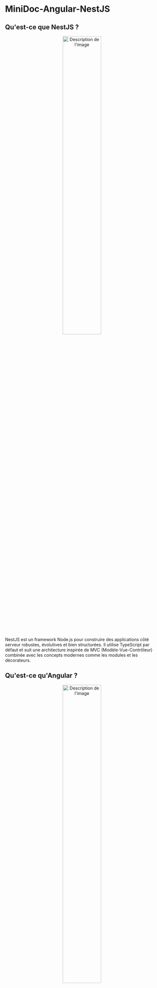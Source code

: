 # MiniDoc-Angular-NestJS

## Qu'est-ce que NestJS ?

<div align="center">
  <img src="https://github.com/user-attachments/assets/f06933ec-03bd-4005-b878-846cd81c4d65" alt="Description de l'image" width="50%">
</div>



NestJS est un framework Node.js pour construire des applications côté serveur robustes, évolutives et bien structurées. Il utilise TypeScript par défaut et suit une architecture inspirée de MVC (Modèle-Vue-Contrôleur) combinée avec les concepts modernes comme les modules et les décorateurs.

##  Qu'est-ce qu'Angular ?
<div align="center">
  <img src="https://github.com/user-attachments/assets/83770971-fb7d-4b7d-9437-5fd6a13833dc" alt="Description de l'image" width="50%">
</div>



Angular est un framework de développement côté client utilisé pour créer des applications web interactives. Écrit en TypeScript, il suit une architecture basée sur les composants et est parfait pour intégrer avec une API comme NestJS.

## Autres ressources: 

Documentation officielle d'Angular : https://angular.dev et https://angular.fr <br>
Documentation officielle de NestJS : https://nestjs.com et https://nestjs.fr

# Pré-requis

Avant de commencer, assurez-vous de compléter les étapes suivantes :

## 1. Installer Node.js
<div align="center">
  <img src="https://github.com/user-attachments/assets/61b60c73-0008-432a-a00d-e6223c7b39ff" alt="Description de l'image" width="35%">
</div>



- Téléchargez et installez **Node.js** (version LTS recommandée) depuis le site officiel : [Node.js](https://nodejs.org).
- Vérifiez l'installation en exécutant les commandes suivantes dans un terminal :

```bash
node -v
npm -v
```

## 2. Installer les CLI nécessaires
- Installez **NestJS CLI** pour créer des projets backend :

```bash
npm install -g @nestjs/cli
```
puis pour lancer 
```bash
nest start
```

- Installez **Angular CLI** pour créer des projets frontend :

```bash
npm install -g @angular/cli
```
puis pour lancer 
```
ng serve
```

## 3. Configurer une base de données MySQL

<div align="center">
  <img src="https://github.com/user-attachments/assets/6d36a794-7316-49f8-81cf-26ec4e4331be" alt="Description de l'image" width="50%">
</div>


1. Téléchargez et installez **MySQL** sur votre machine.
2. Créez une base de données nommée `projectdb`.

## 4. Installer un IDE

<div align="center">
  <img src="https://github.com/user-attachments/assets/6da5bda9-258c-4cc6-a24e-9db4cf7084ad" alt="Description de l'image" width="50%">
</div>

- Utilisez un IDE comme **IntelliJ IDEA**, **WebStorm**, ou **Visual Studio Code** :
  - Ajoutez le plugin Angular pour le frontend.
  - Ajoutez le plugin NestJS pour le backend.
  - *(Note : IntelliJ IDEA et WebStorm intègrent ces plugins par défaut).*


## 4. Concepts de Base


### Backend : NestJS

<div align="center">
  <img src="https://miro.medium.com/v2/resize:fit:640/0*KikwdypTj1FVSpB2.png" alt="Description de l'image" width="50%">
</div>

   - Module :
        - Un module dans NestJS regroupe des fonctionnalités spécifiques (exemple : UserModule gère tout ce qui concerne les utilisateurs).
        - C'est une unité logique qui contient des services, contrôleurs et entités.

   - Service :
        - Un service est utilisé pour encapsuler la logique métier (exemple : accès à la base de données, calculs, etc.).
        - Les services sont injectables dans d'autres parties de l'application.

   - Contrôleur :
        - Un contrôleur gère les requêtes entrantes et retourne une réponse. Il agit comme un pont entre l'utilisateur et le service.

   - Entité :
      - Une entité représente un modèle de données (exemple : User, Article).
      - Utilisée avec TypeORM pour gérer la base de données.


### Frontend : Angular

<div align="center">
  <img src="https://v2.angular.io/resources/images/devguide/architecture/overview2.png" alt="Description de l'image" width="50%">
</div>


   -  Composant :
        Un composant est une unité visuelle de l'interface utilisateur.
        Chaque composant a une logique (.ts), un modèle (.html), et un style (.css ou .scss).

   -  Service :
        Un service dans Angular est similaire à NestJS. Il est utilisé pour encapsuler la logique métier, comme les appels HTTP.

   - Template :
        Les templates Angular définissent ce qui est affiché dans le navigateur.
        Avec Angular 17, des nouvelles syntaxes comme @for et @if simplifient le rendu conditionnel.


## 5. Étape 1 : Initialiser le Backend

### Création du projet

Créez un nouveau projet NestJS :
```
nest new backend
cd backend
```

Installez TypeORM et MySQL : (biensur meme principe si on souhaite installer un autre package)
```
npm install @nestjs/typeorm typeorm mysql

```
### Créer un module, un service et un controller User

Générer via le cli : 

```
nest generate module user
nest generate service user
nest generate controller user

```
### Création de l'entité User
L'entité User représente les utilisateurs de l'application.
Fichier : ```src/user/user.entity.ts```

```ts
import { Entity, PrimaryGeneratedColumn, Column, OneToMany } from 'typeorm';
import { Article } from '../article/article.entity';

@Entity()
export class User {
  @PrimaryGeneratedColumn()
  id: number;

  @Column()
  name: string;

  @Column()
  email: string;

  @OneToMany(() => Article, (article) => article.user)
  articles: Article[];
}
```
### Création de l'entité Article 
Fichier : ```src/article/article.entity.ts```
```ts
import { Entity, PrimaryGeneratedColumn, Column, ManyToOne } from 'typeorm';
import { User } from '../user/user.entity';

@Entity()
export class Article {
  @PrimaryGeneratedColumn()
  id: number;

  @Column()
  title: string;

  @Column()
  content: string;

  @ManyToOne(() => User, (user) => user.articles)
  user: User;
}
```

La Relation : User et Article
Type de Relation : One-To-Many et Many-To-One

    Côté User :
    Un utilisateur peut écrire plusieurs articles.
    Cela définit une relation One-To-Many (Un à plusieurs).
    Chaque utilisateur a une liste d'articles qu'il a écrits.

    Côté Article :
    Chaque article appartient à un seul utilisateur.
    Cela définit une relation Many-To-One (Plusieurs à un).
    Un article a une propriété user, qui fait référence à son auteur.

### Création du service User 
Le service encapsule la logique pour récupérer et gérer les utilisateurs.
Pour interagir avec la base de données, nous utilisons des repositories, qui offrent des méthodes par défaut comme find, create, ou delete, permettant de simplifier les opérations courantes. Ces méthodes peuvent être enrichies avec des conditions comme where pour filtrer les résultats, ou avec des options pour récupérer des relations, par exemple : obtenir la liste des articles écrits par un utilisateur (jointure) ou, à l'inverse, récupérer l'auteur d'un article.

Fichier : ```src/user/user.service.ts```

```ts
import { Injectable } from '@nestjs/common';
import { InjectRepository } from '@nestjs/typeorm';
import { Repository } from 'typeorm';
import { User } from './user.entity';

@Injectable()
export class UserService {
  constructor(
    @InjectRepository(User)
    private readonly userRepository: Repository<User>,
  ) {}

  findAll(): Promise<User[]> {
    return this.userRepository.find();
  }

  findById(id: number): Promise<User> {
    return this.userRepository.findOne({ where: { id }, relations: ['articles'] });
  }

  create(user: User): Promise<User> {
    return this.userRepository.save(user);
  }
}

```

### Contrôleur User
Le contrôleur User gère les requêtes HTTP liées aux utilisateurs. Il permet de récupérer tous les utilisateurs, de récupérer un utilisateur spécifique avec ses articles, et d'ajouter un nouvel utilisateur.

Fichier : ```src/user/user.controller.ts```
```ts
import { Controller, Get, Post, Param, Body } from '@nestjs/common';
import { UserService } from './user.service';
import { User } from './user.entity';

@Controller('users')
export class UserController {
  constructor(private readonly userService: UserService) {}

  @Get()
  findAll(): Promise<User[]> {
    return this.userService.findAll();
  }

  @Get(':id')
  findById(@Param('id') id: number): Promise<User> {
    return this.userService.findById(id);
  }

  @Post()
  create(@Body() user: User): Promise<User> {
    return this.userService.create(user);
  }
}

```
### Consommation de l'API
- 1. Récupérer tous les utilisateurs
     URL : GET http://localhost:3000/users
```json
[
  {
    "id": 1,
    "name": "John Doe",
    "email": "john@example.com"
  },
  {
    "id": 2,
    "name": "Jane Smith",
    "email": "jane@example.com"
  }
]

```
- 2. Récupérer un utilisateur par ID avec ses articles
     URL : GET http://localhost:3000/users/1

```json
{
  "id": 1,
  "name": "John Doe",
  "email": "john@example.com",
  "articles": [
    {
      "id": 1,
      "title": "Introduction to NestJS",
      "content": "NestJS is a framework for building server-side applications."
    },
    {
      "id": 2,
      "title": "Advanced TypeORM",
      "content": "Learn how to use advanced features of TypeORM."
    }
  ]
}

```
- 3. Ajouter un nouvel utilisateur
     URL : POST http://localhost:3000/users

body à envoyer : 
```json
{
  "name": "Alice Cooper",
  "email": "alice@example.com"
}

```
     
## 5. Etape 2 : Initialisation du Front-end 

### Créer le projet Angular 
```
ng new frontend
cd frontend
```

Dans une architecture typique Angular, le dossier src est organisé de la manière suivante :

   - /services : Contient les services Angular pour gérer la logique métier et les appels aux APIs.
   - /interceptors : Regroupe les intercepteurs HTTP, utilisés pour modifier ou intercepter les requêtes et réponses HTTP.
   - /guards : Contient les gardes de route, utilisés pour gérer les permissions d'accès aux différentes routes de l'application.
   - /pages : Inclut les composants spécifiques à chaque page de l'application (par exemple, les pages utilisateurs ou tableaux de bord).
   - /models : Définit les interfaces et classes modèles utilisées pour structurer les données dans l'application (DTOs).

![image](https://github.com/user-attachments/assets/471800d2-98ac-47f3-83a0-071ee0909dfb)


### Création des DTO : 

Un DTO (Data Transfer Object) est une interface ou une classe utilisée pour définir la structure des données échangées entre le frontend et le backend. Cela permet de :

   - Clarifier la structure des données : Vous savez exactement quelles propriétés sont disponibles.

 - Faciliter l'autocomplétion : Avec TypeScript, l'IDE propose les propriétés des objets.

  - Réduire les erreurs : Le compilateur vérifie les types pour vous.
    
 - Rendre le code plus lisible : Grosso modo c'est plus clean entre le back et le front.
     
Pour ce mini projet, nous avons 4 DTOs principaux :

   - UserDto: Représente un utilisateur
   - ArticleDto : Représente un Article
   - UserDtoWithArticles : Représente un utilisateur avec ses articles.
   - UserCreateDto : Représente les données nécessaires pour créer un utilisateur

Fichier : ```Fichier : /models/example.dto.ts```

```ts
sexport interface ArticleDto {
  id: number;
  title: string;
  content: string;
}

export interface UserDto {
  id: number;
  name: string;
  email: string;
}

export interface UserDtoWithArticles {
  id: number;
  name: string;
  email: string;
  articles: ArticleDto[];
}

export interface UserCreateDto {
  name: string;
  email: string;
}

```


### Création du Service Angular

Le service Angular gère les appels API et utilise les DTOs pour définir les données échangées avec le backend.

Fichier : ```/services/users.service.ts```
```ts
import { Injectable } from '@angular/core';
import { HttpClient } from '@angular/common/http';
import { Observable } from 'rxjs';

@Injectable({
  providedIn: 'root',
})
export class UserService {
  private baseUrl = 'http://localhost:3000/users';

  constructor(private http: HttpClient) {}

  getUsers(): Observable<UserDto[]> {
    return this.http.get<UserDto[]>(this.baseUrl);
  }

  getUserById(id: number): Observable<UserDtWithArticles> {
    return this.http.get<UserDtoWithArticles>(`${this.baseUrl}/${id}`);
  }

  createUser(user: UserCreateDto): Observable<void> {
    return this.http.post<void>(this.baseUrl, user);
  }
}

```

### Composants Angular

#### Composant Liste des Utilisateurs + Création 

Explications :

   - Injection de Service :
    Dans Angular, les services sont injectés dans le constructeur du composant. Ici, nous injectons UserService avec ```private userService: UserService```. Cela nous permet d'accéder aux méthodes du service pour récupérer ou envoyer des données.

<div align="center">
  <img src="https://v2.angular.io/resources/images/devguide/architecture/injector-injects.png" alt="Description de l'image" width="50%">
</div>

   
   - Utilisation des Observables :
   
   Les méthodes du service, comme getUsers() ou createUser(), retournent des Observable. Nous devons souscrire (subscribe) à ces observables pour déclencher leur exécution et récupérer les données.
   
   - Méthodologie :
        Lors de l'initialisation du composant (ngOnInit), on appelle loadUsers pour charger les utilisateurs.
        Lorsqu'un utilisateur est ajouté via addUser(), la liste est rechargée après que l'ajout soit terminé.


Fichier : ```/pages/user/user.component.ts```

```ts
import { Component, OnInit } from '@angular/core';
import { UserService } from '../user.service';
import { UserDto, UserCreateDto } from '../dto/user.dto';

@Component({
  selector: 'app-user',
  templateUrl: './user.component.html',
})
export class UserComponent implements OnInit {
  users: UserDto[] = []; 
  newUser: UserCreateDto = { name: '', email: '' }; 

  constructor(private userService: UserService) {}

  ngOnInit() {
    this.loadUsers();
  }

  loadUsers() {
    this.userService.getUsers().subscribe((data) => {
      this.users = data;
    });
  }

  addUser() {
    this.userService.createUser(this.newUser).subscribe(() => {
      this.loadUsers(); // Recharger la liste
      this.newUser = { name: '', email: '' }; 
    });
  }
}
```



Fichier : ```/pages/user/user.component.html```

Le routerLink est une directive Angular utilisée pour configurer une navigation interne dans une application Angular. Elle permet de générer des liens qui redirigent vers des routes définies dans le fichier de configuration des routes.
Dans cet exemple, chaque utilisateur affiché dans la liste aura un lien cliquable. Ce lien redirigera vers une page affichant les détails de l'utilisateur sélectionné.

```html
<h2>Liste des utilisateurs</h2>
<ul>
  @for (user of users; track user.id) {
    <li>
      <a [routerLink]="['/users', user.id]">
        <strong>{{ user.name }}</strong> - {{ user.email }}
      </a>
    </li>
  }
  @empty {
    <li>Aucun utilisateur trouvé.</li>
  }
</ul>

<h3>Ajouter un utilisateur</h3>
<form (ngSubmit)="addUser()">
  <label for="name">Nom :</label>
  <input id="name" [(ngModel)]="newUser.name" name="name" required />

  <label for="email">Email :</label>
  <input id="email" [(ngModel)]="newUser.email" name="email" required />

  <button type="submit">Ajouter</button>
</form>


```

### Composant : Détails d'un utilisateur

Explications :

   - Utilisation d'ActivatedRoute :
    Angular fournit le service ActivatedRoute pour accéder aux paramètres de l'URL. Ici, nous utilisons this.route.snapshot.params['id'] pour récupérer l'id de l'utilisateur depuis l'URL.
   -  Observable :
    La méthode getUserById du service retourne un observable. Nous nous abonnons (subscribe) pour obtenir les données de l'utilisateur.

Fichier : ```/pages/user-detail/user-detail.component.ts```

```ts
import { Component, OnInit } from '@angular/core';
import { ActivatedRoute } from '@angular/router';
import { UserService } from '../user.service';
import { UserDto } from '../dto/user.dto';

@Component({
  selector: 'app-user-detail',
  templateUrl: './user-detail.component.html',
})
export class UserDetailComponent implements OnInit {
  user: UserDtoWithArticles | null = null;

constructor(
    private route: ActivatedRoute,
    private userService: UserService
  ) {}

  ngOnInit() {
    const userId = this.route.snapshot.params['id'];
    this.loadUser(userId);
  }

  loadUser(id: number) {
    this.userService.getUserById(id).subscribe((data) => {
      this.user = data;
    });
  }
}

```

Fichier : ```/pages/user-detail/user-detail.component.html```

```html
@if (user) {
  <h2>Détails de l'utilisateur</h2>
  <p><strong>Nom :</strong> {{ user.name }}</p>
  <p><strong>Email :</strong> {{ user.email }}</p>

  <h3>Articles écrits</h3>
  <ul>
    @for (article of user.articles; track article.id) {
      <li>
        <h4>{{ article.title }}</h4>
        <p>{{ article.content }}</p>
      </li>
    }
    @empty {
      <li>Aucun article trouvé</li>
    }
  </ul>
} @else {
  <p>Chargement...</p>
}

```

### Configuration des routes :

Explications :

   -  Routage :
    Le tableau routes contient la définition des routes. Pour chaque route, nous spécifions :
        - path : le chemin de l'URL.
        - component : le composant à afficher lorsque cette route est active.
    - Redirections :
        - La route par défaut (path: '') redirige vers /users.
        - Une route "wildcard" (path: '**') redirige toutes les routes inconnues vers /users.


Fichier : ```/src/app.routes.ts```
```ts
const routes: Routes = [
  { path: '', redirectTo: '/users', pathMatch: 'full' },
  { path: 'users', component: UserComponent },
  { path: 'users/:id', component: UserDetailComponent},
  { path: '**', redirectTo: '/users' },
];
```
## Petit tips
Avec **JetBrains** (IntelliJ IDEA, WebStorm), vous pouvez faire un clic droit sur un dossier et générer des Angular Schématics (composants, services ou autres fichiers nécessaires automatiquement). Cela simplifie et accélère le développement !
![image](https://github.com/user-attachments/assets/ef9cb90c-5f35-4f8e-a2b4-89ac2448d080)
![image](https://github.com/user-attachments/assets/13787be5-f4d9-4cc9-b37d-2ae713fb2ce3)



